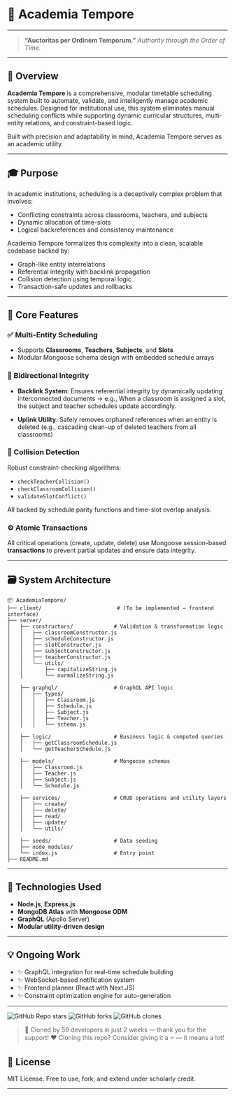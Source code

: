 
# 📘 Academia Tempore
---

> **“Auctoritas per Ordinem Temporum.”**
> *Authority through the Order of Time.*

---

## 🧭 Overview

**Academia Tempore** is a comprehensive, modular timetable scheduling system built to automate, validate, and intelligently manage academic schedules. Designed for institutional use, this system eliminates manual scheduling conflicts while supporting dynamic curricular structures, multi-entity relations, and constraint-based logic.

Built with precision and adaptability in mind, Academia Tempore serves as an academic utility.

---

## 🎓 Purpose

In academic institutions, scheduling is a deceptively complex problem that involves:

* Conflicting constraints across classrooms, teachers, and subjects
* Dynamic allocation of time-slots
* Logical backreferences and consistency maintenance

Academia Tempore formalizes this complexity into a clean, scalable codebase backed by:

* Graph-like entity interrelations
* Referential integrity with backlink propagation
* Collision detection using temporal logic
* Transaction-safe updates and rollbacks

---

## 🧩 Core Features

### ✅ Multi-Entity Scheduling

* Supports **Classrooms**, **Teachers**, **Subjects**, and **Slots**
* Modular Mongoose schema design with embedded schedule arrays

### 🔄 Bidirectional Integrity

* **Backlink System**: Ensures referential integrity by dynamically updating interconnected documents
  → e.g., When a classroom is assigned a slot, the subject and teacher schedules update accordingly.

* **Uplink Utility**: Safely removes orphaned references when an entity is deleted (e.g., cascading clean-up of deleted teachers from all classrooms)

### 🧠 Collision Detection

Robust constraint-checking algorithms:

* `checkTeacherCollision()`
* `checkClassroomCollision()`
* `validateSlotConflict()`

All backed by schedule parity functions and time-slot overlap analysis.

### ⚙️ Atomic Transactions

All critical operations (create, update, delete) use Mongoose session-based **transactions** to prevent partial updates and ensure data integrity.

---

## 🗃️ System Architecture

```
📦 AcademiaTempore/
├── client/                        # (To be implemented – frontend interface)
├── server/
│   ├── constructors/             # Validation & transformation logic
│   │   ├── classroomConstructor.js
│   │   ├── scheduleConstructor.js
│   │   ├── slotConstructor.js
│   │   ├── subjectConstructor.js
│   │   ├── teacherConstructor.js
│   │   └── utils/
│   │       ├── capitalizeString.js
│   │       └── normalizeString.js
│
│   ├── graphql/                  # GraphQL API logic
│   │   ├── types/
│   │   │   ├── Classroom.js
│   │   │   ├── Schedule.js
│   │   │   ├── Subject.js
│   │   │   ├── Teacher.js
│   │   │   └── schema.js
│
│   ├── logic/                    # Business logic & computed queries
│   │   ├── getClassroomSchedule.js
│   │   └── getTeacherSchedule.js
│
│   ├── models/                   # Mongoose schemas
│   │   ├── Classroom.js
│   │   ├── Teacher.js
│   │   ├── Subject.js
│   │   └── Schedule.js
│
│   ├── services/                 # CRUD operations and utility layers
│   │   ├── create/
│   │   ├── delete/
│   │   ├── read/
│   │   ├── update/
│   │   └── utils/
│
│   ├── seeds/                    # Data seeding 
│   ├── node_modules/
│   └── index.js                  # Entry point
├── README.md

```

---

## 🚀 Technologies Used

* **Node.js**, **Express.js**
* **MongoDB Atlas** with **Mongoose ODM** 
* **GraphQL** (Apollo Server)
* **Modular utility-driven design**

---

## 💡 Ongoing Work

* ✨ GraphQL integration for real-time schedule building
* ✨ WebSocket-based notification system
* ✨ Frontend planner (React with Next.JS)
* ✨ Constraint optimization engine for auto-generation

---

![GitHub Repo stars](https://img.shields.io/github/stars/Vishisht-Dwivedi/Academia_Tempore?style=social)
![GitHub forks](https://img.shields.io/github/forks/Vishisht-Dwivedi/Academia_Tempore?style=social)
![GitHub clones](https://img.shields.io/badge/clones-89-blueviolet?logo=github)

> 🎉 Cloned by 59 developers in just 2 weeks — thank you for the support!
> ❤️ Cloning this repo? Consider giving it a ⭐ — it means a lot!

## 🧾 License

MIT License. Free to use, fork, and extend under scholarly credit.

---

